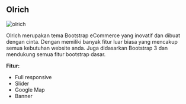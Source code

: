 Olrich
------------

![olrich](http://jarvis-store.com/themes/master-tema/olrich/olrich-preview.jpg)

Olrich merupakan tema Bootstrap eCommerce yang inovatif dan dibuat dengan cinta. Dengan memiliki banyak fitur luar biasa yang mencakup semua kebutuhan website anda. Juga didasarkan Bootstrap 3 dan mendukung semua fitur bootstrap dasar.

**Fitur:**
 - Full responsive 
 - Slider 
 - Google Map 
 - Banner
